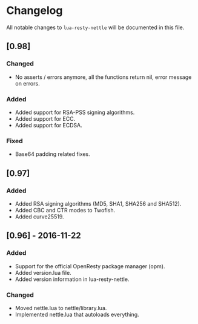 # Changelog

All notable changes to `lua-resty-nettle` will be documented in this file.

## [0.98]
### Changed
- No asserts / errors anymore, all the functions return nil, error message
  on errors.
  
### Added  
- Added support for RSA-PSS signing algorithms.
- Added support for ECC.
- Added support for ECDSA.

### Fixed
- Base64 padding related fixes.

## [0.97] 
### Added
- Added RSA signing algorithms (MD5, SHA1, SHA256 and SHA512).
- Added CBC and CTR modes to Twofish.
- Added curve25519.

## [0.96] - 2016-11-22
### Added
- Support for the official OpenResty package manager (opm).
- Added version.lua file.
- Added version information in lua-resty-nettle.

### Changed
- Moved nettle.lua to nettle/library.lua.
- Implemented nettle.lua that autoloads everything.
